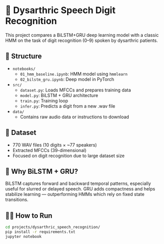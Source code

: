 # 🤖 Dysarthric Speech Digit Recognition

This project compares a BiLSTM+GRU deep learning model with a classic HMM on the task of digit recognition (0–9) spoken by dysarthric patients.

## 📁 Structure

- `notebooks/`
  - `01_hmm_baseline.ipynb`: HMM model using `hmmlearn`
  - `02_bilstm_gru.ipynb`: Deep model in PyTorch
- `src/`
  - `dataset.py`: Loads MFCCs and prepares training data
  - `model.py`: BiLSTM + GRU architecture
  - `train.py`: Training loop
  - `infer.py`: Predicts a digit from a new .wav file
- `data/`
  - Contains raw audio data or instructions to download

## 🧪 Dataset

- 770 WAV files (10 digits × ~77 speakers)
- Extracted MFCCs (39-dimensional)
- Focused on digit recognition due to large dataset size

## 🧠 Why BiLSTM + GRU?

BiLSTM captures forward and backward temporal patterns, especially useful for slurred or delayed speech. GRU adds compactness and helps stabilize learning — outperforming HMMs which rely on fixed state transitions.

## 🏃‍♂️ How to Run

```bash
cd projects/dysarthric_speech_recognition/
pip install -r requirements.txt
jupyter notebook
